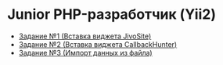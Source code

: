 # Junior PHP-разработчик (Yii2)

- [Задание №1 (Вставка виджета JivoSite)](web-dev-php-junior-001.md)
- [Задание №2 (Вставка виджета CallbackHunter)](web-dev-php-junior-002.md)
- [Задание №3 (Импорт данных из файла)](web-dev-php-junior-003.md)